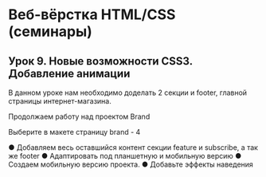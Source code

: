 # Веб-вёрстка HTML/CSS (семинары)
## Урок 9. Новые возможности CSS3. Добавление анимации

В данном уроке нам необходимо доделать 2 секции и footer, главной страницы
интернет-магазина.

Продолжаем работу над проектом Brand

Выберите в макете страницу brand - 4

● Добавляем весь оставшийся контент секции feature и subscribe, а так же
footer
● Адаптировать под планшетную и мобильную версию
● Создаем мобильную версию проекта.
● Добавьте эффекты наведения
